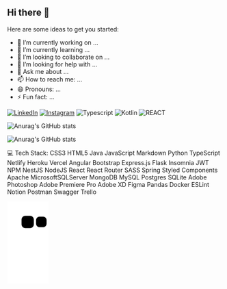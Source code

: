 ## Hi there 👋


Here are some ideas to get you started:

- 🔭 I’m currently working on ...
- 🌱 I’m currently learning ...
- 👯 I’m looking to collaborate on ...
- 🤔 I’m looking for help with ...
- 💬 Ask me about ...
- 📫 How to reach me: ...
- 😄 Pronouns: ...
- ⚡ Fun fact: ...

[![LinkedIn](https://img.shields.io/badge/LinkedIn-0077B5?style=for-the-badge&logo=linkedin&logoColor=white)](https://www.linkedin.com/in/rodrigo-antunes-araujo/)
[![Instagram](https://img.shields.io/badge/Instagram-E4405F?style=for-the-badge&logo=instagram&logoColor=white)](https://www.linkedin.com/in/rodrigo-antunes-araujo/)
![Typescript](https://img.shields.io/badge/TypeScript-007ACC?style=for-the-badge&logo=typescript&logoColor=white)
![Kotlin](https://img.shields.io/badge/Kotlin-0095D5?&style=for-the-badge&logo=kotlin&logoColor=white)
![REACT](https://img.shields.io/badge/React-20232A?style=for-the-badge&logo=react&logoColor=61DAFB)

![Anurag's GitHub stats](https://github-readme-stats.vercel.app/api?username=Rodrigo&show_icons=true&theme=radical)

![Anurag's GitHub stats](https://github-readme-stats.vercel.app/api?username=Rodrigo&show_icons=true&theme=transparent)


💻 Tech Stack:
CSS3 HTML5 Java JavaScript Markdown Python TypeScript Netlify Heroku Vercel Angular Bootstrap Express.js Flask Insomnia JWT NPM NestJS NodeJS React React Router SASS Spring Styled Components Apache MicrosoftSQLServer MongoDB MySQL Postgres SQLite Adobe Photoshop Adobe Premiere Pro Adobe XD Figma Pandas Docker ESLint Notion Postman Swagger Trello

![snake gif](https://github.com/RodrigoAAraujo/RodrigoAAraujo/blob/output/github-contribution-grid-snake.svg)
